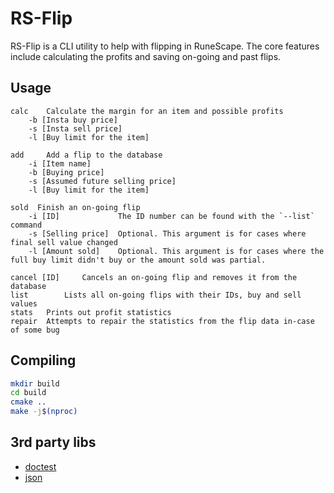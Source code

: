 # RS-Flip
RS-Flip is a CLI utility to help with flipping in RuneScape. The core features include calculating the profits and saving on-going and past flips.

## Usage
```
calc 	Calculate the margin for an item and possible profits
	-b [Insta buy price]
	-s [Insta sell price]
	-l [Buy limit for the item]

add 	Add a flip to the database
	-i [Item name]
	-b [Buying price]
	-s [Assumed future selling price]
	-l [Buy limit for the item]

sold  Finish an on-going flip
	-i [ID] 			The ID number can be found with the `--list` command
	-s [Selling price] 	Optional. This argument is for cases where final sell value changed
	-l [Amount sold]  	Optional. This argument is for cases where the full buy limit didn't buy or the amount sold was partial.

cancel [ID] 	Cancels an on-going flip and removes it from the database
list 		Lists all on-going flips with their IDs, buy and sell values
stats  	Prints out profit statistics
repair 	Attempts to repair the statistics from the flip data in-case of some bug
```

## Compiling
```sh
mkdir build
cd build
cmake ..
make -j$(nproc)
```

## 3rd party libs
- [doctest](https://github.com/doctest/doctest)
- [json](https://github.com/nlohmann/json)
